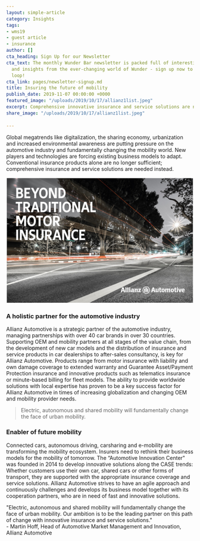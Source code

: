 ```yaml
---
layout: simple-article
category: Insights
tags:
- wms19
- guest article
- insurance
author: []
cta_heading: Sign Up for our Newsletter
cta_text: The monthly Wunder Bar newsletter is packed full of interesting news, updates
  and insights from the ever-changing world of Wunder - sign up now to stay in the
  loop!
cta_link: pages/newsletter-signup.md
title: Insuring the future of mobility
publish_date: 2019-11-07 00:00:00 +0000
featured_image: "/uploads/2019/10/17/allianz1list.jpeg"
excerpt: Comprehensive innovative insurance and service solutions are needed.
share_image: "/uploads/2019/10/17/allianz1list.jpeg"

---
```

Global megatrends like digitalization, the sharing economy, urbanization and increased environmental awareness are putting pressure on the automotive industry and fundamentally changing the mobility world. New players and technologies are forcing existing business models to adapt. Conventional insurance products alone are no longer sufficient; comprehensive insurance and service solutions are needed instead.

![](/uploads/2019/10/17/allianz1body.jpg)

### **A holistic partner for the automotive industry**

Allianz Automotive is a strategic partner of the automotive industry, managing partnerships with over 40 car brands in over 30 countries. Supporting OEM and mobility partners at all stages of the value chain, from the development of new car models and the distribution of insurance and service products in car dealerships to after-sales consultancy, is key for Allianz Automotive. Products range from motor insurance with liability and own damage coverage to extended warranty and Guarantee Asset/Payment Protection insurance and innovative products such as telematics insurance or minute-based billing for fleet models. The ability to provide worldwide solutions with local expertise has proven to be a key success factor for Allianz Automotive in times of increasing globalization and changing OEM and mobility provider needs.

> Electric, autonomous and shared mobility will fundamentally change the face of urban mobility.

### **Enabler of future mobility**

Connected cars, autonomous driving, carsharing and e-mobility are transforming the mobility ecosystem. Insurers need to rethink their business models for the mobility of tomorrow. The “Automotive Innovation Center" was founded in 2014 to develop innovative solutions along the CASE trends: Whether customers use their own car, shared cars or other forms of transport, they are supported with the appropriate insurance coverage and service solutions. Allianz Automotive strives to have an agile approach and continuously challenges and develops its business model together with its cooperation partners, who are in need of fast and innovative solutions.

"Electric, autonomous and shared mobility will fundamentally change the face of urban mobility. Our ambition is to be the leading partner on this path of change with innovative insurance and service solutions."  
\- Martin Hoff, Head of Automotive Market Management and Innovation, Allianz Automotive